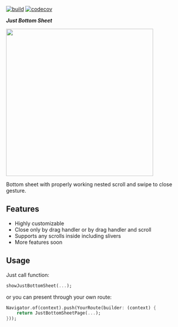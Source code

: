 [![build](https://github.com/nexron171/JustBottomSheet/actions/workflows/tests.yml/badge.svg)](https://codecov.io/gh/nexron171/JustBottomSheet)
[![codecov](https://codecov.io/gh/nexron171/JustBottomSheet/branch/master/graph/badge.svg?token=GGJMMAESDU)](https://codecov.io/gh/nexron171/JustBottomSheet)

***Just Bottom Sheet***

<img src="https://devnex-2796b.web.app/just_bottom_sheet/example.gif" height="400"/>

Bottom sheet with properly working nested scroll and swipe to close gesture.

## Features

- Highly customizable
- Close only by drag handler or by drag handler and scroll
- Supports any scrolls inside including slivers
- More features soon

## Usage

Just call function:

```dart
showJustBottomSheet(...);
```
or you can present through your own route:
```dart
Navigator.of(context).push(YourRoute(builder: (context) {
    return JustBottomSheetPage(...);
}));
```